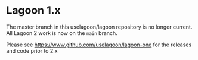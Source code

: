 # Lagoon 1.x

The master branch in this uselagoon/lagoon repository is no longer current. All Lagoon 2 work is now on the `main` branch.

Please see https://www.github.com/uselagoon/lagoon-one for the releases and code prior to 2.x
